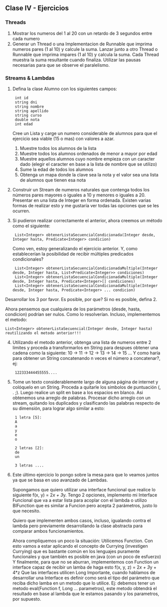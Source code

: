 ## Clase IV - Ejercicios

### Threads

1) Mostrar los numeros del 1 al 20 con un retardo de 3 segundos entre cada numero
2) Generar un Thread o una Implementacion de Runnable que imprima numeros pares (1 al 10) y calcule la suma.  Lanzar junto a otro Thread o Runnable que imprima impares (1 al 10) y calcula la suma.  Cada Thread muestra la suma resultante cuando finaliza.  Utilizar las pausas necesarias para que se observe el paralelismo.

### Streams & Lambdas

1. Defina la clase Alumno con los siguientes campos:

        int id
        string dni
        string nombre
        string apellido
        string curso
        double nota
        int edad

    Cree un Lista y carge un numero considerable de alumnos para que el ejercicio sea viable (15 o mas) con valores a azar.
    1. Muestre todos los alumnos de la lista
    2. Muestre todos los alumnos ordenados de menor a mayor por edad
    3. Muestre aquellos alumnos cuyo nombre empieza con un caracter dado (elegir el caracter en base a la lista de nombre que se utilizo)
    4. Sume la edad de todos los alumnos
    5. Obtenga un mapa donde la clave sea la nota y el valor sea una lista de alumnos que tienen esa nota

2. Construir un Stream de numeros naturales que contenga todos los números pares mayores o iguales a 10 y menores o iguales a 20.  Presentar en una lista de Integer en forma ordenada.
Existen varias formas de realizar esto y me gustaría ver todas las opciones que se les ocurren.

3. Si pudieron realizar correctamente el anterior, ahora creemos un método como el siguiente:

	    List<Integer> obtenerListaSecuencialCondicionada(Integer desde, Integer hasta, Predicate<Integer> condicion)

    Como ven, estoy generalizando el ejercicio anterior. Y, como establecerían la posibilidad de recibir múltiples predicados condicionales?
    
        List<Integer> obtenerListaSecuencialCondicionadaMultiple(Integer desde, Integer hasta, List<Predicate<Integer>> condiciones)
        List<Integer> obtenerListaSecuencialCondicionadaMultiple(Integer desde, Integer hasta, Predicate<Integer>[] condiciones)	
        List<Integer> obtenerListaSecuencialCondicionadaMultiple(Integer desde, Integer hasta, Predicate<Integer> ... condicion)		

Desarrollar los 3 por favor. Es posible, por que? Si no es posible, defina 2.

Ahora pensemos que cualquiera de los parámetros (desde, hasta, condicion) podrían ser nulos.  Como lo resolverían.  Incluso, implementemos el metodo:

	List<Integer> obtenerListaSecuencial(Integer desde, Integer hasta)  reutilizando el metodo anterior!!!

4. Utilizando el metodo anterior, obtenga una lista de numeros entre 2 limites y proceda a transformarlos en String para despues obtener una cadena como la siguiente:
10 -> 11 -> 12 -> 13 -> 14 -> 15 ...
Y como haría para obtener un String concatenando n veces el número a concatenar?, ej:

        122333444455555....

5. Tome un texto considerablemente largo de alguna página de internet y colóquelo en un String.  Proceda a quitarle los simbolos de puntuación (, . ;).  Luego realice un split en base a los espacios en blanco.  Asi obtenemos una arreglo de palabras.
Procesar dicho arreglo con un stream, quitando los duplicados y clasificando las palabras respecto de su dimensión, para lograr algo similar a esto:

        1 letra [5]:
        A
        a
        y
        e
        o
        
        2 letras [2]:
        de
        un
        
        3 letras ....

6. Este último ejercicio lo pongo sobre la mesa para que lo veamos juntos ya que se basa en uso avanzado de Lambdas.

    Supongamos que quiero utilizar una interface funcional que realice lo siguiente f(x, y) = 2*x + 3*y. 
    Tengo 2 opciones, implemento mi Interface Funcional que va a estar lista para acoplar con el lambda o utilizo BIFunction que es similar a Funcion pero acepta 2 parámetros, justo lo que necesito. 
    
    Quiero que implementen ambos casos, incluso, igualando contra el lambda pero previamente desarrollando la clase abstracta para comparar ambos funcionamientos.
    
    Ahora compliquemos un poco la situación:  Utilicemos Function.  Con esto vamos a estar aplicando el concepto de Currying (investigen Currying) que es bastante común en los lenguajes puramente funcionales y que también es posible en java (con un poco de esfuerzo)
    Y finalmente, para que no se aburran, implementemos con Function un interface capaz de recibir un lamba de haga esto f(x, y, z) = 2*x + 3*y + 4*z
    Que las interfaces utilicen Long
    Importante, cuando hablamos de desarrollar una Interface es definir como será el tipo del parámetro que reciba dicho lamba en un metodo que lo utilice.  Ej:  debemos tener un metodo eval(Function f, Long ... parametros), este metodo obtendrá el resultado en base al lambda que le estamos pasando y los parametros, por supuesto.